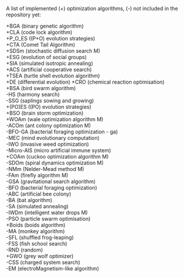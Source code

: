 A list of implemented (+) optimization algorithms, (-) not included in the repository yet:  

+BGA (binary genetic algorithm)               
+CLA (code lock algorithm)               
+P_O_ES ((P+O) evolution strategies)               
+CTA (Comet Tail Algorithm)               
+SDSm (stochastic diffusion search M)               
+ESG (evolution of social groups)               
+SIA (simulated isotropic annealing)  
+ACS (artificial cooperative search)               
+TSEA (turtle shell evolution algorithm)               
+DE (differential evolution)
+CRO (chemical reaction optimisation)               
+BSA (bird swarm algorithm)               
-HS (harmony search)               
-SSG (saplings sowing and growing)             
+(PO)ES ((PO) evolution strategies)               
+BSO (brain storm optimization)               
+WOAm (wale optimization algorithm M)               
-ACOm (ant colony optimization M)             
-BFO-GA (bacterial foraging optimization - ga)                                       
-MEC (mind evolutionary computation)               
-IWO (invasive weed optimization)               
-Micro-AIS (micro artificial immune system)               
+COAm (cuckoo optimization algorithm M)               
-SDOm (spiral dynamics optimization M)               
-NMm (Nelder-Mead method M)               
-FAm (firefly algorithm M)               
-GSA (gravitational search algorithm)               
-BFO (bacterial foraging optimization)               
-ABC (artificial bee colony)               
-BA (bat algorithm)               
-SA (simulated annealing)               
-IWDm (intelligent water drops M)               
-PSO (particle swarm optimisation)               
+Boids (boids algorithm)               
-MA (monkey algorithm)               
-SFL (shuffled frog-leaping)               
-FSS (fish school search)               
-RND (random)               
+GWO (grey wolf optimizer)               
-CSS (charged system search)               
-EM (electroMagnetism-like algorithm)               
